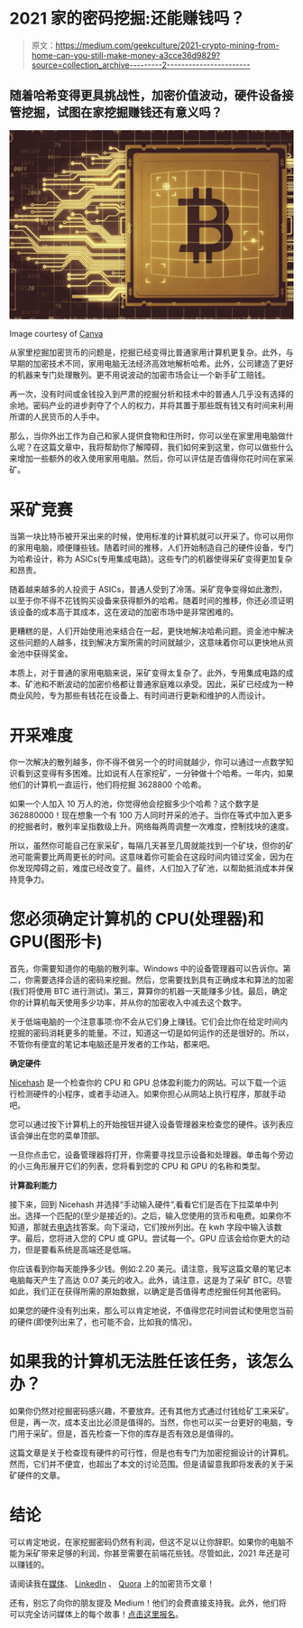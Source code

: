 # 2021 家的密码挖掘:还能赚钱吗？

> 原文：<https://medium.com/geekculture/2021-crypto-mining-from-home-can-you-still-make-money-a3cce36d9829?source=collection_archive---------2----------------------->

## 随着哈希变得更具挑战性，加密价值波动，硬件设备接管挖掘，试图在家挖掘赚钱还有意义吗？

![](img/0f3254331af9bfd08e18eae4c300cac3.png)

Image courtesy of [Canva](https://canva.com)

从家里挖掘加密货币的问题是，挖掘已经变得比普通家用计算机更复杂。此外，与早期的加密技术不同，家用电脑无法经济高效地解析哈希。此外，公司建造了更好的机器来专门处理散列。更不用说波动的加密市场会让一个新手矿工赔钱。

再一次，没有时间或金钱投入到严肃的挖掘分析和技术中的普通人几乎没有选择的余地。密码产业的进步剥夺了个人的权力，并将其置于那些既有钱又有时间来利用所谓的人民货币的人手中。

那么，当你外出工作为自己和家人提供食物和住所时，你可以坐在家里用电脑做什么呢？在这篇文章中，我将帮助你了解障碍，我们如何来到这里，你可以做些什么来增加一些额外的收入使用家用电脑。然后，你可以评估是否值得你花时间在家采矿。

# 采矿竞赛

当第一块比特币被开采出来的时候，使用标准的计算机就可以开采了。你可以用你的家用电脑，顺便赚些钱。随着时间的推移，人们开始制造自己的硬件设备，专门为哈希设计，称为 ASICs(专用集成电路)。这些专门的机器使得采矿变得更加复杂和昂贵。

随着越来越多的人投资于 ASICs，普通人受到了冷落。采矿竞争变得如此激烈，以至于你不得不花钱购买设备来获得额外的哈希。随着时间的推移，你还必须证明该设备的成本高于其成本，这在波动的加密市场中是非常困难的。

更糟糕的是，人们开始使用池来结合在一起，更快地解决哈希问题。资金池中解决这些问题的人越多，找到解决方案所需的时间就越少，这意味着你可以更快地从资金池中获得奖金。

本质上，对于普通的家用电脑来说，采矿变得太复杂了。此外，专用集成电路的成本、矿池和不断波动的加密价格都让普通家庭难以承受。因此，采矿已经成为一种商业风险，专为那些有钱花在设备上、有时间进行更新和维护的人而设计。

# 开采难度

你一次解决的散列越多，你不得不做另一个的时间就越少，你可以通过一点数学知识看到这变得有多困难。比如说有人在家挖矿，一分钟做十个哈希。一年内，如果他们的计算机一直运行，他们将挖掘 3628800 个哈希。

如果一个人加入 10 万人的池，你觉得他会挖掘多少个哈希？这个数字是 362880000！现在想象一个有 100 万人同时开采的池子。当你在等式中加入更多的挖掘者时，散列率呈指数级上升。网络每两周调整一次难度，控制找块的速度。

所以，虽然你可能自己在家采矿，每隔几天甚至几周就能找到一个矿块，但你的矿池可能需要比两周更长的时间。这意味着你可能会在这段时间内错过奖金，因为在你发现障碍之前，难度已经改变了。最终，人们加入了矿池，以帮助抵消成本并保持竞争力。

# 您必须确定计算机的 CPU(处理器)和 GPU(图形卡)

首先，你需要知道你的电脑的散列率。Windows 中的设备管理器可以告诉你。第二，你需要选择合适的密码来挖掘。然后，您需要找到具有正确成本和算法的加密(我们将使用 BTC 进行测试)。第三，算算你的机器一天能赚多少钱。最后，确定你的计算机每天使用多少功率，并从你的加密收入中减去这个数字。

关于低端电脑的一个注意事项:你不会从它们身上赚钱。它们会比你在给定时间内挖掘的密码消耗更多的能量。不过，知道这一切是如何运作的还是很好的。所以，不管你有便宜的笔记本电脑还是开发者的工作站，都来吧。

**确定硬件**

[Nicehash](https://www.nicehash.com/profitability-calculator) 是一个检查你的 CPU 和 GPU 总体盈利能力的网站。可以下载一个运行检测硬件的小程序，或者手动进入。如果你担心从网站上执行程序，那就手动吧。

您可以通过按下计算机上的开始按钮并键入设备管理器来检查您的硬件。该列表应该会弹出在您的菜单顶部。

一旦你点击它，设备管理器将打开，你需要寻找显示设备和处理器。单击每个旁边的小三角形展开它们的列表，您将看到您的 CPU 和 GPU 的名称和类型。

**计算盈利能力**

接下来，回到 Nicehash 并选择“手动输入硬件”,看看它们是否在下拉菜单中列出。选择一个匹配的(至少是接近的)。之后，输入您使用的货币和电费。如果你不知道，那就去[电选](https://www.electricchoice.com/electricity-prices-by-state/)找答案。向下滚动，它们按州列出。在 kwh 字段中输入该数字。最后，您将进入您的 CPU 或 GPU。尝试每一个。GPU 应该会给你更大的动力，但是要看系统是高端还是低端。

你应该看到你每天能挣多少钱。例如:2.20 美元。请注意，我写这篇文章的笔记本电脑每天产生了高达 0.07 美元的收入。此外，请注意，这是为了采矿 BTC。尽管如此，我们正在获得所需的原始数据，以确定是否值得考虑挖掘任何其他密码。

如果您的硬件没有列出来，那么可以肯定地说，不值得您花时间尝试和使用您当前的硬件(即使列出来了，也可能不会，比如我的情况)。

# 如果我的计算机无法胜任该任务，该怎么办？

如果你仍然对挖掘密码感兴趣，不要放弃。还有其他方式通过付钱给矿工来采矿。但是，再一次，成本支出比必须是值得的。当然，你也可以买一台更好的电脑，专门用于采矿。但是，首先检查一下你的库存是否有效总是值得的。

这篇文章是关于检查现有硬件的可行性，但是也有专门为加密挖掘设计的计算机。然而，它们并不便宜，也超出了本文的讨论范围。但是请留意我即将发表的关于采矿硬件的文章。

# 结论

可以肯定地说，在家挖掘密码仍然有利润，但这不足以让你辞职。如果你的电脑不能为采矿带来足够的利润，你甚至需要在前端花些钱。尽管如此，2021 年还是可以赚钱的。

请阅读我在[媒体](https://tcgunterwriter.medium.com/)、 [LinkedIn](https://www.linkedin.com/in/tcgunterwriter/detail/recent-activity/posts/) 、 [Quora](https://thecryptocurrencygazette.quora.com/) 上的加密货币文章！

还有，别忘了向你的朋友提及 Medium！他们的会费直接支持我。此外，他们将可以完全访问媒体上的每个故事！[点击这里报名](https://tcgunterwriter.medium.com/membership)。